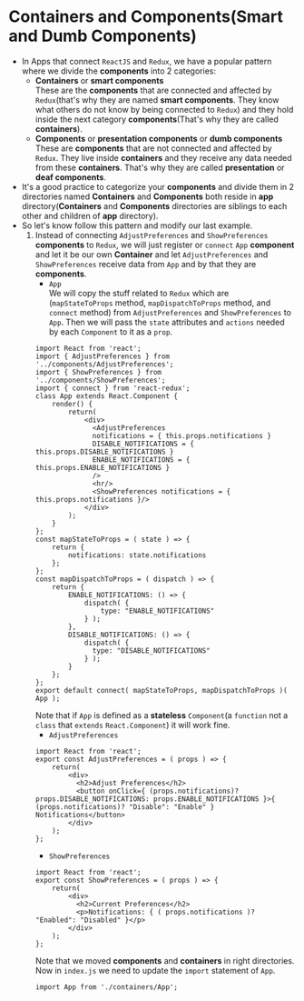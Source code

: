 # Containers and Components(Smart and Dumb Components)
* In Apps that connect ` ReactJS ` and ` Redux `, we have a popular pattern where we divide the **components** into 2 categories:
    * **Containers** or **smart components**  
    These are the **components** that are connected and affected by ` Redux `(that's why they are named **smart components**. They know what others do not know by being connected to ` Redux `) and they hold inside the next category **components**(That's why they are called **containers**).
    * **Components** or **presentation components** or **dumb components**  
    These are **components** that are not connected and affected by ` Redux `. They live inside **containers** and they receive any data needed from these **containers**. That's why they are called **presentation** or **deaf components**.
* It's a good practice to categorize your **components** and divide them in 2 directories named **Containers** and **Components** both reside in **app** directory(**Containers** and **Components** directories are siblings to each other and children of **app** directory).
* So let's know follow this pattern and modify our last example.
    1. Instead of connecting ` AdjustPreferences ` and ` ShowPreferences ` **components** to ` Redux `, we will just register or ` connect ` ` App ` **component** and let it be our own **Container** and let ` AdjustPreferences ` and ` ShowPreferences ` receive data from ` App ` and by that they are **components**.
        * ` App `  
        We will copy the stuff related to ` Redux ` which are (` mapStateToProps ` method, ` mapDispatchToProps ` method, and ` connect ` method) from ` AdjustPreferences ` and ` ShowPreferences ` to ` App `. Then we will pass the ` state ` attributes and ` actions ` needed by each ` Component ` to it as a ` prop `.
        ```
        import React from 'react';
        import { AdjustPreferences } from '../components/AdjustPreferences';
        import { ShowPreferences } from '../components/ShowPreferences';
        import { connect } from 'react-redux';
        class App extends React.Component {
            render() {
                return(
                    <div>
                      <AdjustPreferences
                      notifications = { this.props.notifications }
                      DISABLE_NOTIFICATIONS = { this.props.DISABLE_NOTIFICATIONS }
                      ENABLE_NOTIFICATIONS = { this.props.ENABLE_NOTIFICATIONS }
                      />
                      <hr/>
                      <ShowPreferences notifications = { this.props.notifications }/>
                    </div>
                );
            }
        };
        const mapStateToProps = ( state ) => {
            return {
                notifications: state.notifications
            };
        };
        const mapDispatchToProps = ( dispatch ) => {
            return {
                ENABLE_NOTIFICATIONS: () => {
                    dispatch( {
                        type: "ENABLE_NOTIFICATIONS"
                    } );
                },
                DISABLE_NOTIFICATIONS: () => {
                    dispatch( {
                      type: "DISABLE_NOTIFICATIONS"
                    } );
                }
            };
        };
        export default connect( mapStateToProps, mapDispatchToProps )( App );
        ```
        Note that if ` App ` is defined as a **stateless** ` Component `(a ` function ` not a ` class ` that ` extends ` ` React.Component `) it will work fine.
        * ` AdjustPreferences `
        ```
        import React from 'react';
        export const AdjustPreferences = ( props ) => {
            return(
                <div>
                  <h2>Adjust Preferences</h2>
                  <button onClick={ (props.notifications)? props.DISABLE_NOTIFICATIONS: props.ENABLE_NOTIFICATIONS }>{ (props.notifications)? "Disable": "Enable" } Notifications</button>
                </div>
            );
        };
        ```
        * ` ShowPreferences `
        ```
        import React from 'react';
        export const ShowPreferences = ( props ) => {
            return(
                <div>
                  <h2>Current Preferences</h2>
                  <p>Notifications: { ( props.notifications )? "Enabled": "Disabled" }</p>
                </div>
            );
        };
        ```
        Note that we moved **components** and **containers** in right directories. Now in ` index.js ` we need to update the ` import ` statement of ` App `.
        ```
        import App from './containers/App';
        ```
